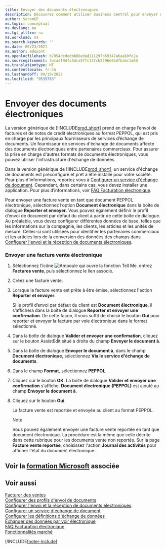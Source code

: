```yaml
---
title: Envoyer des documents électroniques
description: Découvrez comment utiliser Business Central pour envoyer des factures et des notes de crédit électroniques au format PEPPOL.
author: SorenGP
ms.topic: conceptual
ms.devlang: na
ms.tgt_pltfrm: na
ms.workload: na
ms.search.keywords: ''
ms.date: 06/23/2021
ms.author: edupont
ms.openlocfilehash: b7054dcdedbb86edad111297b59347a6aa60fc2a
ms.sourcegitcommit: 3acadf94fa34ca57fc137cb2296e644fbabc1a60
ms.translationtype: HT
ms.contentlocale: fr-CA
ms.lasthandoff: 09/19/2022
ms.locfileid: "9535783"
---
```

# <a name="send-electronic-documents"></a>Envoyer des documents électroniques

La version générique de [!INCLUDE[prod_short](includes/prod_short.md)] prend en charge l’envoi de factures et de notes de crédit électroniques au format PEPPOL, qui est pris en charge par les principaux fournisseurs de services d’échange de documents. Un fournisseur de services d'échange de documents affecte des documents électroniques entre partenaires commerciaux. Pour assurer la prise en charge d'autres formats de documents électroniques, vous pouvez utiliser l'infrastructure d'échange de données.  

 Dans la version générique de [!INCLUDE[prod_short](includes/prod_short.md)], un service d'échange de documents est préconfiguré et prêt à être installé pour votre société. Pour plus d'informations, reportez vous à [Configurer un service d'échange de document](across-how-to-set-up-a-document-exchange-service.md). Cependant, dans certains cas, vous devez installer une application. Pour plus d’informations, voir [FAQ Facturation électronique](faq-electronic-invoicing.yml).  

 Pour envoyer une facture vente en tant que document PEPPOL électronique, sélectionnez l’option **Document électronique** dans la boîte de dialogue **Reporter et envoyer**. Vous pouvez également définir le profil d’envoi de document par défaut du client à partir de cette boîte de dialogue. Au préalable, vous devez configurer différentes données de base, telles que les informations sur la compagnie, les clients, les articles et les unités de mesure. Celles-ci sont utilisées pour identifier les partenaires commerciaux et les articles lors de la conversion des données des champs dans [Configurer l'envoi et la réception de documents électroniques](across-how-to-set-up-electronic-document-sending-and-receiving.md).  

### <a name="to-send-an-electronic-sales-invoice"></a>Envoyer une facture vente électronique

1. Sélectionnez l’icône ![Ampoule qui ouvre la fonction Tell Me.](media/ui-search/search_small.png "Dites-moi ce que vous voulez faire") entrez **Factures vente**, puis sélectionnez le lien associé.  

2. Créez une facture vente.  

3. Lorsque la facture vente est prête à être émise, sélectionnez l'action **Reporter et envoyer**.  

     Si le profil d’envoi par défaut du client est **Document électronique**, il s’affichera dans la boîte de dialogue **Reporter et envoyer une confirmation**. De cette façon, il vous suffit de choisir le bouton **Oui** pour reporter et envoyer la facture par voie électronique dans le format sélectionné.  

4. Dans la boîte de dialogue **Valider et envoyer une confirmation**, cliquez sur le bouton AssistEdit situé à droite du champ **Envoyer le document à**.  

5. Dans la boîte de dialogue **Envoyer le document à**, dans le champ **Document électronique**, sélectionnez **Via le service d'échange de documents**.  

6. Dans le champ **Format**, sélectionnez **PEPPOL**.  

7. Cliquez sur le bouton **OK**. La boîte de dialogue **Valider et envoyer une confirmation** s'affiche. **Document électronique (PEPPOL)** est ajouté au champ **Envoyer le document à**.  

8. Cliquez sur le bouton **Oui**.  

     La facture vente est reportée et envoyée au client au format PEPPOL.  

    > [!NOTE]  
    >  Vous pouvez également envoyer une facture vente reportée en tant que document électronique. La procédure est la même que celle décrite dans cette rubrique pour les documents vente non reportés. Sur la page **Facture vente reportée**, choisissez l'action **Journal des activités** pour afficher l'état du document électronique.  

## <a name="see-related-microsoft-training"></a>Voir la [formation Microsoft](/training/modules/electronic-documents-dynamics-365-business-central/index) associée

## <a name="see-also"></a>Voir aussi

[Facturer des ventes](sales-how-invoice-sales.md)  
[Configurer des profils d'envoi de documents](sales-how-setup-document-send-profiles.md)  
[Configurer l'envoi et la réception de documents électroniques](across-how-to-set-up-electronic-document-sending-and-receiving.md)  
[Configurer un service d'échange de document](across-how-to-set-up-a-document-exchange-service.md)  
[Configurer les définitions d'échange de données](across-how-to-set-up-data-exchange-definitions.md)  
[Échanger des données par voir électronique](across-data-exchange.md)  
[FAQ Facturation électronique](faq-electronic-invoicing.yml)  
[Fonctionnalités marché](ui-across-business-areas.md)  


[!INCLUDE[footer-include](includes/footer-banner.md)]
